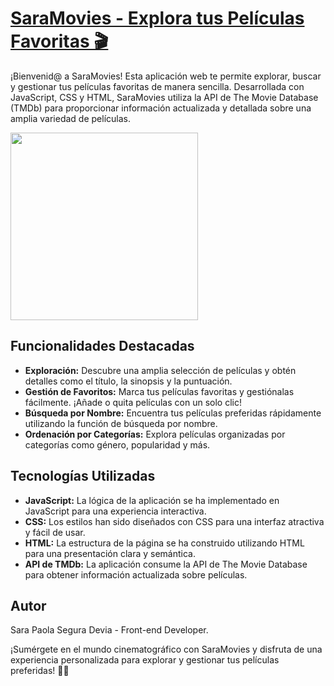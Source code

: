  
# [SaraMovies - Explora tus Películas Favoritas 🎬](https://sarasegura.github.io/movie-page-api-rest-javascript/)
¡Bienvenid@ a SaraMovies! Esta aplicación web te permite explorar, buscar y gestionar tus películas favoritas de manera sencilla. Desarrollada con JavaScript, CSS y HTML, SaraMovies utiliza la API de The Movie Database (TMDb) para proporcionar información actualizada y detallada sobre una amplia variedad de películas.

<img src="https://github.com/sarasegura/movie-page-api-rest-javascript/assets/137323950/fddb3bae-d8af-4101-941e-b9558b46f60f" width="300">

## Funcionalidades Destacadas

- **Exploración:** Descubre una amplia selección de películas y obtén detalles como el título, la sinopsis y la puntuación.
- **Gestión de Favoritos:** Marca tus películas favoritas y gestiónalas fácilmente. ¡Añade o quita películas con un solo clic!
- **Búsqueda por Nombre:** Encuentra tus películas preferidas rápidamente utilizando la función de búsqueda por nombre.
- **Ordenación por Categorías:** Explora películas organizadas por categorías como género, popularidad y más.

## Tecnologías Utilizadas

- **JavaScript:** La lógica de la aplicación se ha implementado en JavaScript para una experiencia interactiva.
- **CSS:** Los estilos han sido diseñados con CSS para una interfaz atractiva y fácil de usar.
- **HTML:** La estructura de la página se ha construido utilizando HTML para una presentación clara y semántica.
- **API de TMDb:** La aplicación consume la API de The Movie Database para obtener información actualizada sobre películas.

## Autor

Sara Paola Segura Devia - Front-end Developer.

¡Sumérgete en el mundo cinematográfico con SaraMovies y disfruta de una experiencia personalizada para explorar y gestionar tus películas preferidas! 🍿🎥
